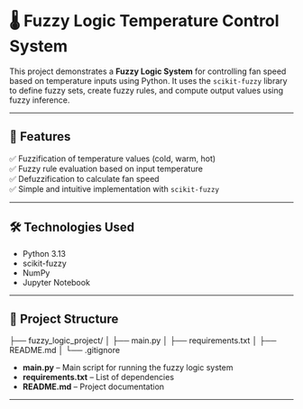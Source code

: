 # 🌡️ Fuzzy Logic Temperature Control System

This project demonstrates a **Fuzzy Logic System** for controlling fan speed based on temperature inputs using Python. It uses the `scikit-fuzzy` library to define fuzzy sets, create fuzzy rules, and compute output values using fuzzy inference.

---

## 🚀 Features
✅ Fuzzification of temperature values (cold, warm, hot)  
✅ Fuzzy rule evaluation based on input temperature  
✅ Defuzzification to calculate fan speed  
✅ Simple and intuitive implementation with `scikit-fuzzy`  

---

## 🛠️ Technologies Used
- Python 3.13  
- scikit-fuzzy  
- NumPy  
- Jupyter Notebook  

---

## 📂 Project Structure
├── fuzzy_logic_project/ │ ├── main.py │ ├── requirements.txt │ ├── README.md │ └── .gitignore

- **main.py** – Main script for running the fuzzy logic system  
- **requirements.txt** – List of dependencies  
- **README.md** – Project documentation  

---

